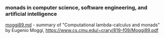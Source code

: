### monads in computer science, software engineering, and artificial intelligence

[moggi89.md](moggi89.md) - summary of "Computational lambda-calculus and monads" by Eugenio Moggi, https://www.cs.cmu.edu/~crary/819-f09/Moggi89.pdf
